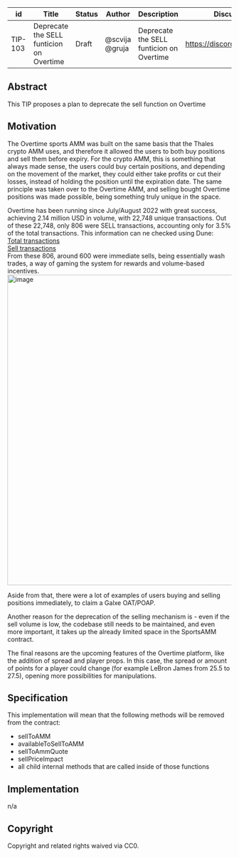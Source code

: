 | id | Title | Status | Author | Description | Discussions to | Created |
| ----------- | ----------- | ----------- | ----------- | ----------- | ----------- | ----------- |
| TIP-103 | Deprecate the SELL funticion on Overtime | Draft | @scvija @gruja | Deprecate the SELL funticion on Overtime | https://discord.gg/rPpPcMXSeU | 2022-11-16


## Abstract

This TIP proposes a plan to deprecate the sell function on Overtime
 
## Motivation
 

The Overtime sports AMM was built on the same basis that the Thales crypto AMM uses, and therefore it allowed the users to both buy positions and sell them before expiry. For the crypto AMM, this is something that always made sense, the users could buy certain positions, and depending on the movement of the market, they could either take profits or cut their losses, instead of holding the position until the expiration date. The same principle was taken over to the Overtime AMM, and selling bought Overtime positions was made possible, being something truly unique in the space.

Overtime has been running since July/August 2022 with great success, achieving 2.14 million USD in volume, with 22,748 unique transactions. 
Out of these 22,748, only 806 were SELL transactions, accounting only for 3.5% of the total transactions. This information can ne checked using Dune:  
[Total transactions](https://dune.com/queries/1046887/1804805)  
[Sell transactions](https://dune.com/queries/1469435)  
From these 806, around 600 were immediate sells, being essentially wash trades, a way of gaming the system for rewards and volume-based incentives.  
<img width="698" alt="image" src="https://user-images.githubusercontent.com/32070480/202523764-fa2bb5db-498b-4f21-955f-9a5379473858.png">

Aside from that, there were a lot of examples of users buying and selling positions immediately, to claim a Galxe OAT/POAP.

Another reason for the deprecation of the selling mechanism is - even if the sell volume is low, the codebase still needs to be maintained, and even more important, it takes up the already limited space in the SportsAMM contract.

The final reasons are the upcoming features of the Overtime platform, like the addition of spread and player props. In this case, the spread or amount of points for a player could change (for example LeBron James from 25.5 to 27.5), opening more possibilities for manipulations.



## Specification 

This implementation will mean that the following methods will be removed from the contract:

- sellToAMM
- availableToSellToAMM
- sellToAmmQuote
- sellPriceImpact
- all child internal methods that are called inside of those functions    

## Implementation

n/a

## Copyright
 
Copyright and related rights waived via CC0.

